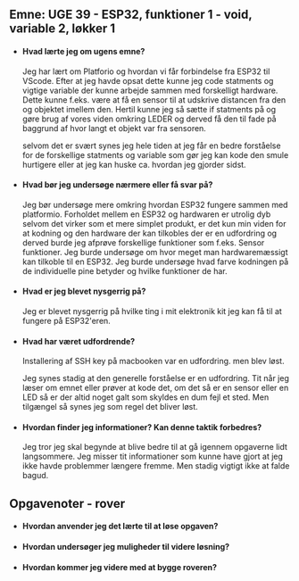 ## Emne: UGE 39 - ESP32, funktioner 1 - void, variable 2, løkker 1

* #### Hvad lærte jeg om ugens emne? 

    Jeg har lært om Platforio og hvordan vi får forbindelse fra ESP32 til VScode. Efter at jeg havde opsat dette kunne jeg code statments og vigtige variable der kunne arbejde sammen med forskelligt hardware. Dette kunne f.eks. være at få en sensor til at udskrive distancen fra den og objektet imellem den. Hertil kunne jeg så sætte if statments på og gøre brug af vores viden omkring LEDER og derved få den til fade på baggrund af hvor langt et objekt var fra sensoren. 

    selvom det er svært synes jeg hele tiden at jeg får en bedre forståelse for de forskellige statments og variable som gør jeg kan kode den smule hurtigere eller at jeg kan huske ca. hvordan jeg gjorder sidst.  

* #### Hvad bør jeg undersøge nærmere eller få svar på? 

    Jeg bør undersøge mere omkring hvordan ESP32 fungere sammen med platformio. Forholdet mellem en ESP32 og hardwaren er utrolig dyb selvom det virker som et mere simplet produkt, er det kun min viden for at kodning og den hardware der kan tilkobles der er en udfordring og derved burde jeg afprøve forskellige funktioner som f.eks. Sensor funktioner. Jeg burde undersøge om hvor meget man hardwaremæssigt kan tilkoble til en ESP32. Jeg burde undersøge hvad farve kodningen på de individuelle pine betyder og hvilke funktioner de har. 

* #### Hvad er jeg blevet nysgerrig på? 

    Jeg er blevet nysgerrig på hvilke ting i mit elektronik kit jeg kan få til at fungere på ESP32'eren. 

* #### Hvad har været udfordrende? 

    Installering af SSH key på macbooken var en udfordring. men blev løst.

    Jeg synes stadig at den generelle forståelse er en udfordring. Tit når jeg læser om emnet eller prøver at kode det, om det så er en sensor eller en LED så er der altid noget galt som skyldes en dum fejl et sted. Men tilgængel så synes jeg som regel det bliver løst. 

* #### Hvordan finder jeg informationer? Kan denne taktik forbedres?

    Jeg tror jeg skal begynde at blive bedre til at gå igennem opgaverne lidt langsommere. Jeg misser tit informationer som kunne have gjort at jeg ikke havde problemmer længere fremme. Men stadig vigtigt ikke at falde bagud. 

## Opgavenoter - rover

* #### Hvordan anvender jeg det lærte til at løse opgaven? 



* #### Hvordan undersøger jeg muligheder til videre løsning?

* #### Hvordan kommer jeg videre med at bygge roveren? 